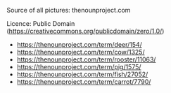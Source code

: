 Source of all pictures: thenounproject.com

Licence: Public Domain (https://creativecommons.org/publicdomain/zero/1.0/)

* https://thenounproject.com/term/deer/154/
* https://thenounproject.com/term/cow/1325/
* https://thenounproject.com/term/rooster/11063/
* https://thenounproject.com/term/pig/1575/
* https://thenounproject.com/term/fish/27052/
* https://thenounproject.com/term/carrot/7790/
